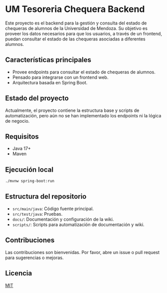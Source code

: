 # UM Tesoreria Chequera Backend

Este proyecto es el backend para la gestión y consulta del estado de chequeras de alumnos de la Universidad de Mendoza. Su objetivo es proveer los datos necesarios para que los usuarios, a través de un frontend, puedan consultar el estado de las chequeras asociadas a diferentes alumnos.

## Características principales
- Provee endpoints para consultar el estado de chequeras de alumnos.
- Pensado para integrarse con un frontend web.
- Arquitectura basada en Spring Boot.

## Estado del proyecto
Actualmente, el proyecto contiene la estructura base y scripts de automatización, pero aún no se han implementado los endpoints ni la lógica de negocio.

## Requisitos
- Java 17+
- Maven

## Ejecución local
```bash
./mvnw spring-boot:run
```

## Estructura del repositorio
- `src/main/java`: Código fuente principal.
- `src/test/java`: Pruebas.
- `docs/`: Documentación y configuración de la wiki.
- `scripts/`: Scripts para automatización de documentación y wiki.

## Contribuciones
Las contribuciones son bienvenidas. Por favor, abre un issue o pull request para sugerencias o mejoras.

## Licencia
[MIT](LICENSE) 